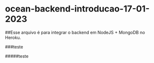 # ocean-backend-introducao-17-01-2023

##Esse arquivo é para integrar o backend em NodeJS + MongoDB no Heroku.

###teste

#####teste
